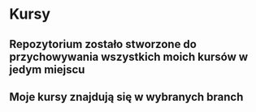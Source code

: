 # Kursy
## Repozytorium zostało stworzone do przychowywania wszystkich moich kursów w jedym miejscu
## Moje kursy znajdują się w wybranych branch

